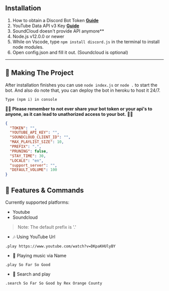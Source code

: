## Installation

1. How to obtain a Discord Bot Token **[Guide](https://discordjs.guide/preparations/setting-up-a-bot-application.html#creating-your-bot)**
2. YouTube Data API v3 Key **[Guide](https://developers.google.com/youtube/v3/getting-started)**  
3. SoundCloud doesn't provide API anymore**
4. Node.js v12.0.0 or newer
5. While on Vscode, type `npm install discord.js` in the terminal to install node modules.
6. Open config.json and fill it out. (Soundcloud is optional)

---

## 🔎 Making The Project

After installation finishes you can use `node index.js` or `node .` to start the bot.
And also do note that, you can deploy the bot in heroku to host it 24/7.

```
Type (npm i) in console
```

🚨🚨 **Please remember to not ever share your bot token or your api's to anyone, as it can lead to unathorized access to your bot.** 🚨🚨

```json
{
  "TOKEN": "",
  "YOUTUBE_API_KEY": "",
  "SOUNDCLOUD_CLIENT_ID": "",
  "MAX_PLAYLIST_SIZE": 10,
  "PREFIX": ".",
  "PRUNING": false,
  "STAY_TIME": 30,
  "LOCALE": "en",
  "support_server": "",
  "DEFAULT_VOLUME": 100
}
```

## 📝 Features & Commands

Currently supported platforms:
- Youtube
- Soundcloud

> Note: The default prefix is '.'

* 🎶 Using YouTube Url

`.play https://www.youtube.com/watch?v=DKpaKHUlyBY`

* 🔎 Playing music via Name

`.play So Far So Good`

* 🔎 Search and play

`.search So Far So Good by Rex Orange County`
